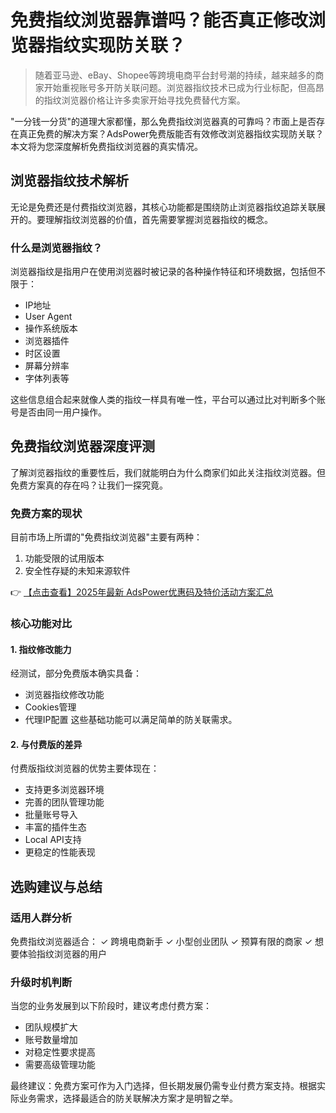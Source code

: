 # 免费指纹浏览器靠谱吗？能否真正修改浏览器指纹实现防关联？

> 随着亚马逊、eBay、Shopee等跨境电商平台封号潮的持续，越来越多的商家开始重视账号多开防关联问题。浏览器指纹技术已成为行业标配，但高昂的指纹浏览器价格让许多卖家开始寻找免费替代方案。

"一分钱一分货"的道理大家都懂，那么免费指纹浏览器真的可靠吗？市面上是否存在真正免费的解决方案？AdsPower免费版能否有效修改浏览器指纹实现防关联？本文将为您深度解析免费指纹浏览器的真实情况。

## 浏览器指纹技术解析

无论是免费还是付费指纹浏览器，其核心功能都是围绕防止浏览器指纹追踪关联展开的。要理解指纹浏览器的价值，首先需要掌握浏览器指纹的概念。

### 什么是浏览器指纹？
浏览器指纹是指用户在使用浏览器时被记录的各种操作特征和环境数据，包括但不限于：
- IP地址
- User Agent
- 操作系统版本
- 浏览器插件
- 时区设置
- 屏幕分辨率
- 字体列表等

这些信息组合起来就像人类的指纹一样具有唯一性，平台可以通过比对判断多个账号是否由同一用户操作。

## 免费指纹浏览器深度评测

了解浏览器指纹的重要性后，我们就能明白为什么商家们如此关注指纹浏览器。但免费方案真的存在吗？让我们一探究竟。

### 免费方案的现状
目前市场上所谓的"免费指纹浏览器"主要有两种：
1. 功能受限的试用版本
2. 安全性存疑的未知来源软件

👉 [【点击查看】2025年最新 AdsPower优惠码及特价活动方案汇总](https://bit.ly/adspower_free)

### 核心功能对比
#### 1. 指纹修改能力
经测试，部分免费版本确实具备：
- 浏览器指纹修改功能
- Cookies管理
- 代理IP配置
这些基础功能可以满足简单的防关联需求。

#### 2. 与付费版的差异
付费版指纹浏览器的优势主要体现在：
- 支持更多浏览器环境
- 完善的团队管理功能
- 批量账号导入
- 丰富的插件生态
- Local API支持
- 更稳定的性能表现

## 选购建议与总结

### 适用人群分析
免费指纹浏览器适合：
✓ 跨境电商新手
✓ 小型创业团队
✓ 预算有限的商家
✓ 想要体验指纹浏览器的用户

### 升级时机判断
当您的业务发展到以下阶段时，建议考虑付费方案：
- 团队规模扩大
- 账号数量增加
- 对稳定性要求提高
- 需要高级管理功能

最终建议：免费方案可作为入门选择，但长期发展仍需专业付费方案支持。根据实际业务需求，选择最适合的防关联解决方案才是明智之举。